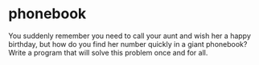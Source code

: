 # phonebook
 You suddenly remember you need to call your aunt and wish her a happy birthday, but how do you find her number quickly in a giant phonebook? Write a program that will solve this problem once and for all.

